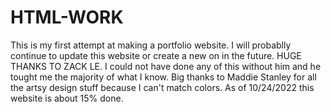 # HTML-WORK

This is my first attempt at making a portfolio website.
I will probablly continue to update this website or create a new on in the future.
HUGE THANKS TO ZACK LE.
I could not have done any of this without him and he tought me the majority of what I know.
Big thanks to Maddie Stanley for all the artsy design stuff because I can't match colors.
As of 10/24/2022 this website is about 15% done.
